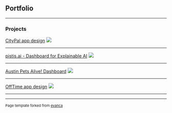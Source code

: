 ## Portfolio

---

### Projects 

[CityPal app design](/citypal_app)
<img src="images/dummy_thumbnail.jpg?raw=true"/>

---

[pistis.ai - Dashboard for Explainable AI](/pistis_ai)
<img src="images/dummy_thumbnail.jpg?raw=true"/>

---

[Austin Pets Alive! Dashboard](/apadashboard)
<img src="images/dummy_thumbnail.jpg?raw=true"/>

---

[OffTime app design](/offtime_app)
<img src="images/dummy_thumbnail.jpg?raw=true"/>

---




---
<p style="font-size:11px">Page template forked from <a href="https://github.com/evanca/quick-portfolio">evanca</a></p>
<!-- Remove above link if you don't want to attibute -->
